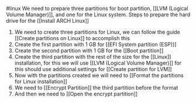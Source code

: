 #linux 
We need to prepare three partitions for boot partition, [[LVM (Logical Volume Manager)]], and one for the Linux system. 
Steps to prepare the hard drive for the [[Install ARCH Linux]]
1. We need to create three partitions for Linux, we can follow the guide [[Create partitions on Linux]] to accomplish this
2. Create the first partition with 1 GB for [[EFI System partition (ESP)]] 
3. Create the second partition with 1 GB for the [[Boot partition]] 
4. Create the third partition with the rest of the size for the [[Linux]] installation, for this we will use [[LVM (Logical Volume Manager)]] for this should use additional settings for [[Create partition for LVM]] 
5. Now with the partitions created we will need to [[Format the partitions for Linux installation]]
6. We need to [[Encrypt Partition]] the third partition before the format
7. And then we need to [[Open the encrypt partition]] 